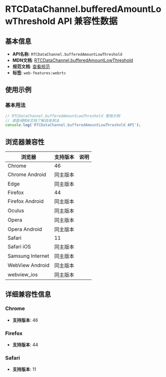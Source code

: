 # RTCDataChannel.bufferedAmountLowThreshold API 兼容性数据

## 基本信息

- **API名称**: `RTCDataChannel.bufferedAmountLowThreshold`
- **MDN文档**: [RTCDataChannel.bufferedAmountLowThreshold](https://developer.mozilla.org/docs/Web/API/RTCDataChannel/bufferedAmountLowThreshold)
- **规范文档**: [查看规范](https://w3c.github.io/webrtc-pc/#dom-rtcdatachannel-bufferedamountlowthreshold)
- **标签**: `web-features:webrtc`

## 使用示例

### 基本用法

```javascript
// RTCDataChannel.bufferedAmountLowThreshold 使用示例
// 请查阅MDN文档了解具体用法
console.log('RTCDataChannel.bufferedAmountLowThreshold API');
```

## 浏览器兼容性

| 浏览器 | 支持版本 | 说明 |
|--------|----------|------|
| Chrome | 46 |  |
| Chrome Android | 同主版本 |  |
| Edge | 同主版本 |  |
| Firefox | 44 |  |
| Firefox Android | 同主版本 |  |
| Oculus | 同主版本 |  |
| Opera | 同主版本 |  |
| Opera Android | 同主版本 |  |
| Safari | 11 |  |
| Safari iOS | 同主版本 |  |
| Samsung Internet | 同主版本 |  |
| WebView Android | 同主版本 |  |
| webview_ios | 同主版本 |  |

## 详细兼容性信息

### Chrome

- **支持版本**: 46

### Firefox

- **支持版本**: 44

### Safari

- **支持版本**: 11

